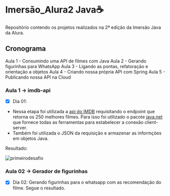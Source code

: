 # Imersão_Alura2 Java☕

Repositório contendo os projetos realizados na 2ª edição da Imersão Java da Alura.

## Cronograma
Aula 1 - Consumindo uma API de filmes com Java
Aula 2 - Gerando figurinhas para WhatsApp
Aula 3 - Ligando as pontas, refatoração e orientação a objetos
Aula 4 - Criando nossa própria API com Spring
Aula 5 - Publicando nossa API na Cloud

### Aula 1 -> imdb-api

- [x] Dia 01:

 * Nessa etapa foi utilizada a [api do IMDB](https://imdb-api.com/) requisitando o endpoint que retorna os 250 melhores filmes. Para isso foi utilizado o pacote [java.net](https://docs.oracle.com/javase/7/docs/api/java/net/package-summary.html) que fornece todas as ferramentas para estabelecer a conexão client-server.<br>
 * Também foi utilizada o JSON da requisição e armazenar as informções em objetos Java.
 
 Resultado:
 
![primeirodesafio](https://user-images.githubusercontent.com/113212789/228436798-d823e668-65cf-49c9-989b-37318841b034.PNG)

### Aula 02 -> Gerador de figurinhas

- [x] Dia 02:
Gerando figurinhas para o whatsapp com as recomendação do filme. Segue o resultado.

